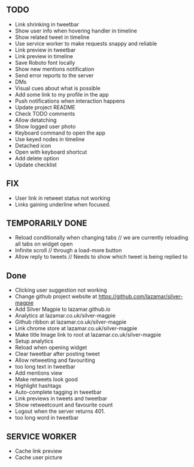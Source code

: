 ## TODO
  - Link shrinking in tweetbar
  - Show user info when hovering handler in timeline
  - Show related tweet in timeline
  - Use service worker to make requests snappy and reliable
  - Link preview in tweetbar
  - Link preview in timeline
  - Save Roboto font locally
  - Show new mentions notification
  - Send error reports to the server
  - DMs
  - Visual cues about what is possible
  - Add some link to my profile in the app
  - Push notifications when interaction happens
  - Update project README
  - Check TODO comments
  - Allow detatching
  - Show logged user photo
  - Keyboard command to open the app
  - Use keyed nodes in timeline
  - Detached icon
  - Open with keyboard shortcut
  - Add delete option
  - Update checklist

## FIX
  - User link in retweet status not working
  - Links gaining underline when focused.

## TEMPORARILY DONE
  - Reload conditionally when changing tabs // we are currently reloading all tabs on widget open
  - Infinite scroll // through a load-more button
  - Allow reply to tweets // Needs to show which tweet is being replied to


## Done
  - Clicking user suggestion not working
  - Change github project website at https://github.com/lazamar/silver-magpie
  - Add Silver Magpie to lazamar.github.io
  - Analytics at lazamar.co.uk/silver-magpie
  - Github ribbon at lazamar.co.uk/silver-magpie
  - Link chrome store at lazamar.co.uk/silver-magpie
  - Make title Image link to root at lazamar.co.uk/silver-magpie
  - Setup analytics
  - Reload when opening widget
  - Clear tweetbar after posting tweet
  - Allow retweeting and favouriting
  - too long text in tweetbar
  - Add mentions view
  - Make retweets look good
  - Highlight hashtags
  - Auto-complete tagging in tweetbar
  - Link previews in tweets and tweetbar
  - Show retweetcount and favourite count
  - Logout when the server returns 401.
  - too long word in tweetbar


## SERVICE WORKER
  -  Cache link preview
  -  Cache user picture  
